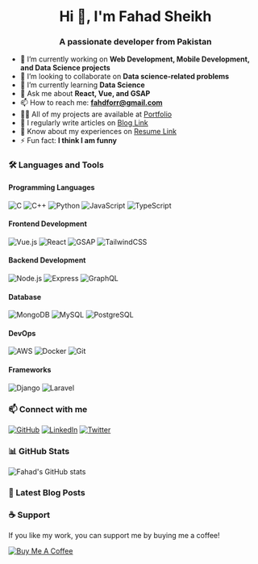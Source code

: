 <!-- Profile Header -->
<h1 align="center">Hi 👋, I'm Fahad Sheikh</h1>
<h3 align="center">A passionate developer from Pakistan</h3>

<!-- Work and Projects -->
- 🔭 I’m currently working on **Web Development, Mobile Development, and Data Science projects**
- 👯 I’m looking to collaborate on **Data science-related problems**
- 🌱 I’m currently learning **Data Science**
- 💬 Ask me about **React, Vue, and GSAP**
- 📫 How to reach me: **fahdforr@gmail.com**
- 👨‍💻 All of my projects are available at [Portfolio](https://techinsta.pro)
- 📝 I regularly write articles on [Blog Link](#)
- 📄 Know about my experiences on [Resume Link](#)
- ⚡ Fun fact: **I think I am funny**

<!-- Skills Section -->
### 🛠️ Languages and Tools
#### Programming Languages
![C](https://img.shields.io/badge/-C-00599C?logo=c&logoColor=white)
![C++](https://img.shields.io/badge/-C++-00599C?logo=cplusplus&logoColor=white)
![Python](https://img.shields.io/badge/-Python-3776AB?logo=python&logoColor=white)
![JavaScript](https://img.shields.io/badge/-JavaScript-F7DF1E?logo=javascript&logoColor=black)
![TypeScript](https://img.shields.io/badge/-TypeScript-3178C6?logo=typescript&logoColor=white)

#### Frontend Development
![Vue.js](https://img.shields.io/badge/-Vue.js-4FC08D?logo=vue.js&logoColor=white)
![React](https://img.shields.io/badge/-React-61DAFB?logo=react&logoColor=white)
![GSAP](https://img.shields.io/badge/-GSAP-88CE02?logo=greensock&logoColor=black)
![TailwindCSS](https://img.shields.io/badge/-TailwindCSS-38B2AC?logo=tailwind-css&logoColor=white)

#### Backend Development
![Node.js](https://img.shields.io/badge/-Node.js-339933?logo=node.js&logoColor=white)
![Express](https://img.shields.io/badge/-Express-000000?logo=express&logoColor=white)
![GraphQL](https://img.shields.io/badge/-GraphQL-E10098?logo=graphql&logoColor=white)

#### Database
![MongoDB](https://img.shields.io/badge/-MongoDB-47A248?logo=mongodb&logoColor=white)
![MySQL](https://img.shields.io/badge/-MySQL-4479A1?logo=mysql&logoColor=white)
![PostgreSQL](https://img.shields.io/badge/-PostgreSQL-4169E1?logo=postgresql&logoColor=white)

#### DevOps
![AWS](https://img.shields.io/badge/-AWS-232F3E?logo=amazon-aws&logoColor=white)
![Docker](https://img.shields.io/badge/-Docker-2496ED?logo=docker&logoColor=white)
![Git](https://img.shields.io/badge/-Git-F05032?logo=git&logoColor=white)

#### Frameworks
![Django](https://img.shields.io/badge/-Django-092E20?logo=django&logoColor=white)
![Laravel](https://img.shields.io/badge/-Laravel-FF2D20?logo=laravel&logoColor=white)

<!-- Social Links -->
### 📫 Connect with me
[![GitHub](https://img.shields.io/badge/GitHub-%23121011.svg?logo=github&logoColor=white)](https://github.com/feditech)
[![LinkedIn](https://img.shields.io/badge/LinkedIn-%230077B5.svg?logo=linkedin&logoColor=white)](https://linkedin.com/in/fahadsheikh22)
[![Twitter](https://img.shields.io/badge/Twitter-%231DA1F2.svg?logo=twitter&logoColor=white)](https://x.com/fahdforr)

<!-- GitHub Stats -->
### 📊 GitHub Stats
![Fahad's GitHub stats](https://github-readme-stats.vercel.app/api?username=feditech&show_icons=true&theme=radical)

<!-- Dynamic Section for Blogs -->
### 📖 Latest Blog Posts
<!-- BLOG-POST-LIST:START -->
<!-- BLOG-POST-LIST:END -->

<!-- Support -->
### ☕ Support
If you like my work, you can support me by buying me a coffee!

[![Buy Me A Coffee](https://img.shields.io/badge/-Buy%20Me%20a%20Coffee-FFDD00?logo=buy-me-a-coffee&logoColor=black)](https://www.buymeacoffee.com/fahadsheikh)
